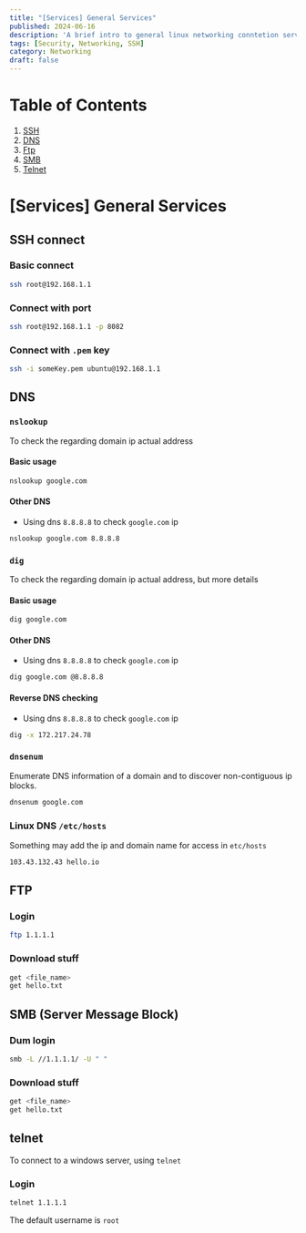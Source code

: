 ```yaml
---
title: "[Services] General Services"
published: 2024-06-16
description: 'A brief intro to general linux networking conntetion services tools'
tags: [Security, Networking, SSH]
category: Networking
draft: false
---
```


# Table of Contents
1. [SSH](#ssh-connect)
2. [DNS](#dns)
3. [Ftp](#ftp)
4. [SMB](#smb-server-message-block)
5. [Telnet](#telnet)

# [Services] General Services

## SSH connect

### Basic connect
```bash
ssh root@192.168.1.1
```

### Connect with port
```bash
ssh root@192.168.1.1 -p 8082
```

### Connect with `.pem` key 
```bash
ssh -i someKey.pem ubuntu@192.168.1.1
```

## DNS

### `nslookup`
To check the regarding domain ip actual address

#### Basic usage
```bash
nslookup google.com
```

#### Other DNS
- Using dns `8.8.8.8` to check `google.com` ip
```bash
nslookup google.com 8.8.8.8
```

### `dig`
To check the regarding domain ip actual address, but more details

#### Basic usage
```bash
dig google.com
```

#### Other DNS
- Using dns `8.8.8.8` to check `google.com` ip
```bash
dig google.com @8.8.8.8
```

#### Reverse DNS checking
- Using dns `8.8.8.8` to check `google.com` ip
```bash
dig -x 172.217.24.78
```

### `dnsenum`
Enumerate DNS information of a domain and to discover non-contiguous ip blocks.

```bash
dnsenum google.com
```

### Linux DNS `/etc/hosts`

Something may add the ip and domain name for access in `etc/hosts`

```bash
103.43.132.43 hello.io
```

## FTP

### Login 
```bash
ftp 1.1.1.1
```

### Download stuff 
```bash
get <file_name>
get hello.txt
```

## SMB (Server Message Block)

### Dum login 
```bash
smb -L //1.1.1.1/ -U " "
```

### Download stuff  
```bash
get <file_name>
get hello.txt
```

## telnet
To connect to a windows server, using `telnet`

### Login 
```bash
telnet 1.1.1.1
```

The default username is `root`